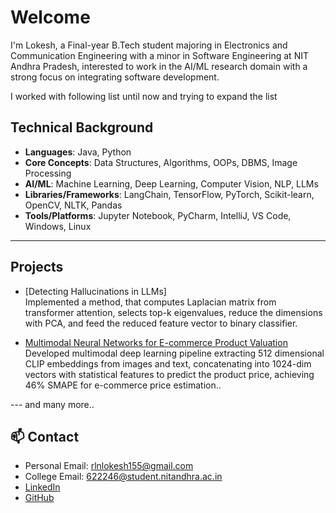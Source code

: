 #  Welcome

I'm Lokesh, a Final-year B.Tech student majoring in Electronics and Communication Engineering with a minor in Software Engineering at NIT Andhra Pradesh, interested to work in the AI/ML research domain with a strong focus on integrating software development.

I worked with following list until now and trying to expand the list
## Technical Background

- **Languages**: Java, Python  
- **Core Concepts**: Data Structures, Algorithms, OOPs, DBMS, Image Processing
- **AI/ML**: Machine Learning, Deep Learning, Computer Vision, NLP, LLMs  
- **Libraries/Frameworks**: LangChain, TensorFlow, PyTorch, Scikit-learn, OpenCV, NLTK, Pandas  
- **Tools/Platforms**: Jupyter Notebook, PyCharm, IntelliJ, VS Code, Windows, Linux

---

## Projects

-  [Detecting Hallucinations in LLMs]  
  Implemented a method, that computes Laplacian matrix from transformer attention, selects top-k eigenvalues, reduce the dimensions with PCA, and feed the reduced feature vector to binary classifier.

-  [Multimodal Neural Networks for E-commerce Product Valuation](https://github.com/rlnlokesh/Multimodal-Neural-Networks-for-E-commerce-Product-Valuation)  
  Developed multimodal deep learning pipeline extracting 512 dimensional CLIP embeddings from images and text, concatenating into 1024-dim vectors with statistical features to predict the product price, achieving 46% SMAPE for e-commerce price estimation..

--- and many more..



## 📫 Contact

-  Personal Email: rlnlokesh155@gmail.com
-  College Email: 622246@student.nitandhra.ac.in
-  [LinkedIn](https://linkedin.com/in/rlnl)  
-  [GitHub](https://github.com/rlnlokesh)
